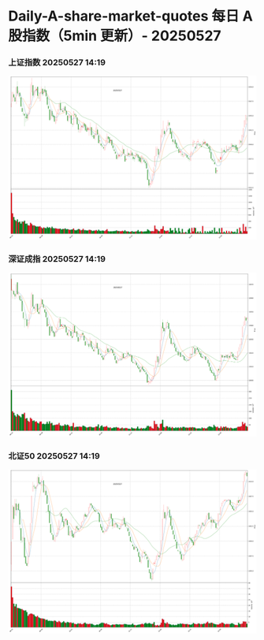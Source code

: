 
# Daily-A-share-market-quotes 每日 A 股指数（5min 更新）- 20250527

### 上证指数 20250527 14:19
![](./fig/2025/5/20250527-sh000001.png)

### 深证成指 20250527 14:19
![](./fig/2025/5/20250527-sz399001.png)

### 北证50 20250527 14:19
![](./fig/2025/5/20250527-bj899050.png)
